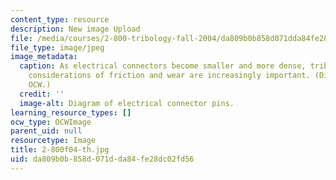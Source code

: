 ```yaml
---
content_type: resource
description: New image Upload
file: /media/courses/2-800-tribology-fall-2004/da809b0b858d071dda84fe28dc02fd56_2-800f04-th.jpg
file_type: image/jpeg
image_metadata:
  caption: As electrical connectors become smaller and more dense, tribological design
    considerations of friction and wear are increasingly important. (Diagram by MIT
    OCW.)
  credit: ''
  image-alt: Diagram of electrical connector pins.
learning_resource_types: []
ocw_type: OCWImage
parent_uid: null
resourcetype: Image
title: 2-800f04-th.jpg
uid: da809b0b-858d-071d-da84-fe28dc02fd56
---
```

